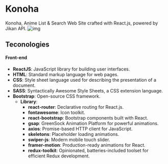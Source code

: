 # Konoha
Konoha, Anime List & Search Web Site crafted with React.js, powered by Jikan API. 
![img](https://github.com/elsline/react-anime-website-Konoha-v1.0/blob/main/readmeImg.png)

## Teconologies 
#### Front-end
- **ReactJS**: JavaScript library for building user interfaces.
- **HTML**: Standard markup language for web pages.
- **CSS**: Style sheet language used for describing the presentation of a document.
- **SASS**: Syntactically Awesome Style Sheets, a CSS extension language.
- **Bootstrap**: Open-source CSS framework.
  - **Library**: 
    - **react-router**: Declarative routing for React.js.
    - **fontawesome**: Icon toolkit.
    - **react-bootstrap**: Bootstrap components built with React.
    - **gsap**: GreenSock Animation Platform for powerful animations.
    - **axios**: Promise-based HTTP client for JavaScript.
    - **skeletons**: Placeholder loading animations.
    - **swiper-js**: Modern mobile touch slider.
    - **framer-motion**: Production-ready animations for React.
    - **redux-toolkit**: Opinionated, batteries-included toolset for efficient Redux development.
